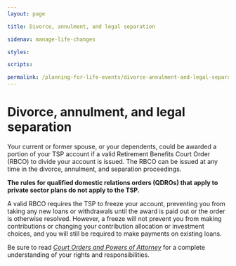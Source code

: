 ```yaml
---
layout: page

title: Divorce, annulment, and legal separation

sidenav: manage-life-changes

styles:

scripts:

permalink: /planning-for-life-events/divorce-annulment-and-legal-separation/
---
```


# Divorce, annulment, and legal separation

Your current or former spouse, or your dependents, could be awarded a portion of your TSP account if a valid Retirement Benefits Court Order (RBCO) to divide your account is issued.  The RBCO can be issued at any time in the divorce, annulment, and separation proceedings.

**The rules for qualified domestic relations orders (QDROs) that apply to private sector plans do not apply to the TSP.**

A valid RBCO requires the TSP to freeze your account, preventing you from taking any new loans or withdrawals until the award is paid out or the order is otherwise resolved. However, a freeze will not prevent you from making contributions or changing your contribution allocation or investment choices, and you will still be required to make payments on existing loans.

Be sure to read *[Court Orders and Powers of Attorney](javascript:void(0))* for a complete understanding of your rights and responsibilities.

<!-- CONTENT END -->
